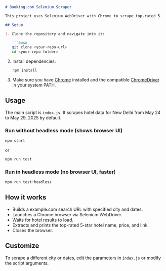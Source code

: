 ````markdown
# Booking.com Selenium Scraper

This project uses Selenium WebDriver with Chrome to scrape top-rated 5-star hotels from Booking.com for a given city and date range.

## Setup

1. Clone the repository and navigate into it:

   ```bash
   git clone <your-repo-url>
   cd <your-repo-folder>
````

2. Install dependencies:

   ```bash
   npm install
   ```

3. Make sure you have [Chrome](https://www.google.com/chrome/) installed and the compatible [ChromeDriver](https://sites.google.com/chromium.org/driver/) in your system PATH.

## Usage

The main script is `index.js`. It scrapes hotel data for New Delhi from May 24 to May 29, 2025 by default.

### Run without headless mode (shows browser UI)

```bash
npm start
```

or

```bash
npm run test
```

### Run in headless mode (no browser UI, faster)

```bash
npm run test:headless
```

## How it works

* Builds a example.com search URL with specified city and dates.
* Launches a Chrome browser via Selenium WebDriver.
* Waits for hotel results to load.
* Extracts and prints the top-rated 5-star hotel name, price, and link.
* Closes the browser.

## Customize

To scrape a different city or dates, edit the parameters in `index.js` or modify the script arguments.

